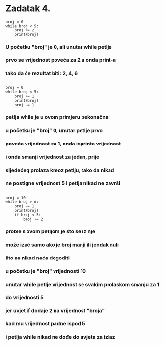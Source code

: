 # Zadatak 4.
```
broj = 0
while broj < 5:
    broj += 2
    print(broj)

```
### U početku "broj" je 0, ali unutar while petlje
### prvo se vrijednost poveća za 2 a onda print-a
### tako da će rezultat biti: 2, 4, 6

```

broj = 0
while broj < 5:
    broj += 1
    print(broj)
    broj -= 1

```
### petlja while je u ovom primjeru bekonačna:
### u početku je "broj" 0, unutar petlje prvo
### poveća vrijednost za 1, onda isprinta vrijednost
### i onda smanji vrijednost za jedan, prije
### sljedećeg prolaza kreoz petlju, tako da nikad
### ne postigne vrijednost 5 i petlja nikad ne završi

```

broj = 10
while broj > 0:
    broj -= 1
    print(broj)
    if broj < 5:
        broj += 2
```
### proble s ovom petljom je što se iz nje
### može izać samo ako je broj manji ili jendak nuli
### što se nikad neće dogoditi
### u početku je "broj" vrijednosti 10
### unutar while petlje vrijednost se svakim prolaskom smanju za 1
### do  vrijednosti 5
### jer uvjet if  dodaje 2 na vrijednost "broja"
### kad mu vrijednost padne ispod 5
### i petlja while nikad ne dođe do uvjeta za izlaz
